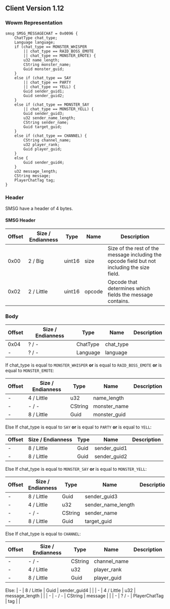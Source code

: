 ## Client Version 1.12

### Wowm Representation
```rust,ignore
smsg SMSG_MESSAGECHAT = 0x0096 {
    ChatType chat_type;    
    Language language;    
    if (chat_type == MONSTER_WHISPER        
        || chat_type == RAID_BOSS_EMOTE        
        || chat_type == MONSTER_EMOTE) {        
        u32 name_length;        
        CString monster_name;        
        Guid monster_guid;        
    }    
    else if (chat_type == SAY        
        || chat_type == PARTY        
        || chat_type == YELL) {        
        Guid sender_guid1;        
        Guid sender_guid2;        
    }    
    else if (chat_type == MONSTER_SAY        
        || chat_type == MONSTER_YELL) {        
        Guid sender_guid3;        
        u32 sender_name_length;        
        CString sender_name;        
        Guid target_guid;        
    }    
    else if (chat_type == CHANNEL) {        
        CString channel_name;        
        u32 player_rank;        
        Guid player_guid;        
    }    
    else {    
        Guid sender_guid4;        
    }    
    u32 message_length;    
    CString message;    
    PlayerChatTag tag;    
}
```
### Header
SMSG have a header of 4 bytes.

#### SMSG Header
| Offset | Size / Endianness | Type   | Name   | Description |
| ------ | ----------------- | ------ | ------ | ----------- |
| 0x00   | 2 / Big           | uint16 | size   | Size of the rest of the message including the opcode field but not including the size field.|
| 0x02   | 2 / Little        | uint16 | opcode | Opcode that determines which fields the message contains.|
### Body
| Offset | Size / Endianness | Type | Name | Description |
| ------ | ----------------- | ---- | ---- | ----------- |
| 0x04 | ? / - | ChatType | chat_type |  |
| - | ? / - | Language | language |  |

If chat_type is equal to `MONSTER_WHISPER` **or** 
is equal to `RAID_BOSS_EMOTE` **or** 
is equal to `MONSTER_EMOTE`:

| Offset | Size / Endianness | Type | Name | Description |
| ------ | ----------------- | ---- | ---- | ----------- |
| - | 4 / Little | u32 | name_length |  |
| - | - / - | CString | monster_name |  |
| - | 8 / Little | Guid | monster_guid |  |

Else If chat_type is equal to `SAY` **or** 
is equal to `PARTY` **or** 
is equal to `YELL`:

| Offset | Size / Endianness | Type | Name | Description |
| ------ | ----------------- | ---- | ---- | ----------- |
| - | 8 / Little | Guid | sender_guid1 |  |
| - | 8 / Little | Guid | sender_guid2 |  |

Else If chat_type is equal to `MONSTER_SAY` **or** 
is equal to `MONSTER_YELL`:

| Offset | Size / Endianness | Type | Name | Description |
| ------ | ----------------- | ---- | ---- | ----------- |
| - | 8 / Little | Guid | sender_guid3 |  |
| - | 4 / Little | u32 | sender_name_length |  |
| - | - / - | CString | sender_name |  |
| - | 8 / Little | Guid | target_guid |  |

Else If chat_type is equal to `CHANNEL`:

| Offset | Size / Endianness | Type | Name | Description |
| ------ | ----------------- | ---- | ---- | ----------- |
| - | - / - | CString | channel_name |  |
| - | 4 / Little | u32 | player_rank |  |
| - | 8 / Little | Guid | player_guid |  |

Else: 
| - | 8 / Little | Guid | sender_guid4 |  |
| - | 4 / Little | u32 | message_length |  |
| - | - / - | CString | message |  |
| - | ? / - | PlayerChatTag | tag |  |
